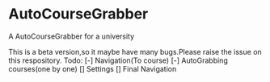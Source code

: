 # AutoCourseGrabber
A AutoCourseGrabber for a university

This is a beta version,so it maybe have many bugs.Please raise the issue on this respository.
Todo:
[-] Navigation(To course)
[-] AutoGrabbing courses(one by one)
[] Settings
[] Final Navigation
